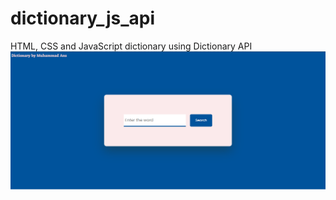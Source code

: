# dictionary_js_api
HTML, CSS and JavaScript dictionary using Dictionary API
</br>
<img src="front-end.PNG">
